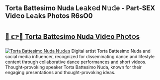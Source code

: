 ## Torta Battesimo Nuda Le𝚊k𝚎d N𝚞𝚍e - Part-SEX Vid𝚎o Le𝚊ks Photos R6sO0

# <h2><a href="http://fbegwg9.evod.top/?m=Torta+Battesimo+Nuda">🔗 👉🔴 Torta Battesimo Nuda Vid𝚎o Ph𝚘t𝚘s</a></h2>

[![Torta Battesimo Nuda N𝚞d𝚎s](https://i.imgur.com/8V9OHl7.gif)](http://fbegwg9.evod.top/?m=Torta+Battesimo+Nuda)
Digital artist Torta Battesimo Nuda and social media influencer, recognized for disseminating dance and lifestyle content through collaborative dance performances and short videos. Thought-provoking speaker Torta Battesimo Nuda, known for their engaging presentations and thought-provoking ideas. 
